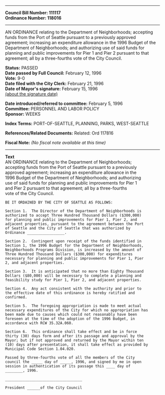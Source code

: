 * * * * *  
  
**Council Bill Number: [](#h0)[](#h2)111117**   
**Ordinance Number: 118016**  
  
* * * * *  
  
AN ORDINANCE relating to the Department of Neighborhoods; accepting funds from the Port of Seattle pursuant to a previously approved agreement; increasing an expenditure allowance in the 1996 Budget of the Department of Neighborhoods; and authorizing use of said funds for planning and public improvements for Pier 1 and Pier 2 pursuant to that agreement; all by a three-fourths vote of the City Council.  
  
**Status:** PASSED   
**Date passed by Full Council:** February 12, 1996   
**Vote:** 9-0   
**Date filed with the City Clerk:** February 21, 1996   
**Date of Mayor's signature:** February 15, 1996   
[(about the signature date)](/~public/approvaldate.htm)   
  
  
**Date introduced/referred to committee:** February 5, 1996   
**Committee:** PERSONNEL AND LABOR POLICY   
**Sponsor:** WEEKS   
  
**Index Terms:** PORT-OF-SEATTLE, PLANNING, PARKS, WEST-SEATTLE  
  
**References/Related Documents:** Related: Ord 117816  
  
**Fiscal Note:** *(No fiscal note available at this time)*  
  
* * * * *  
  
**Text**  
    AN ORDINANCE relating to the Department of Neighborhoods;  
    accepting funds from the Port of Seattle pursuant to a previously  
    approved agreement; increasing an expenditure allowance in the  
    1996 Budget of the Department of Neighborhoods; and authorizing  
    use of said funds for planning and public improvements for Pier 1  
    and Pier 2 pursuant to that agreement; all by a three-fourths  
    vote of the City Council.  
  
    BE IT ORDAINED BY THE CITY OF SEATTLE AS FOLLOWS:  
  
    Section 1.  The Director of the Department of Neighborhoods is  
    authorized to accept Three Hundred Thousand Dollars ($300,000)  
    for planning and public improvements for Pier 1, Pier 2, and  
    adjacent properties, pursuant to the agreement between the Port  
    of Seattle and the City of Seattle that was authorized by  
    Ordinance _________________.  
  
    Section 2.  Contingent upon receipt of the funds identified in  
    Section 1, the 1996 Budget for the Department of Neighborhoods,  
    Neighborhoods Programs Division, is increased by the amount of  
    Three Hundred Thousand Dollars ($300,000) for expenditures  
    necessary for planning and public improvements for Pier 1, Pier  
    2, and adjacent properties.  
  
    Section 3.  It is anticipated that no more than Eighty Thousand  
    Dollars ($80,000) will be necessary to complete a planning and  
    feasibility study for Pier 1, Pier 2, and adjacent properties.  
  
    Section 4.  Any act consistent with the authority and prior to  
    the effective date of this ordinance is hereby ratified and  
    confirmed.  
  
    Section 5.  The foregoing appropriation is made to meet actual  
    necessary expenditures of the City for which no appropriation has  
    been made due to causes which could not reasonably have been  
    foreseen at the time of the adoption of the 1996 Budget, in  
    accordance with RCW 35.32A.060.  
  
    Section 6.  This ordinance shall take effect and be in force  
    thirty (30) days form and after its passage and approval by the  
    Mayor; but if not approved and returned by the Mayor within ten  
    (10) days after presentation, it shall take effect as provided by  
    Municipal Code Section 1.04.020.  
  
    Passed by three-fourths vote of all the members of the City  
    council the _____ day of _____, 1996, and signed by me in open  
    session in authentication of its passage this ____ day of  
    ________, 1996.  
  
    ___________________________________  
  
    President ______of the City Council  
